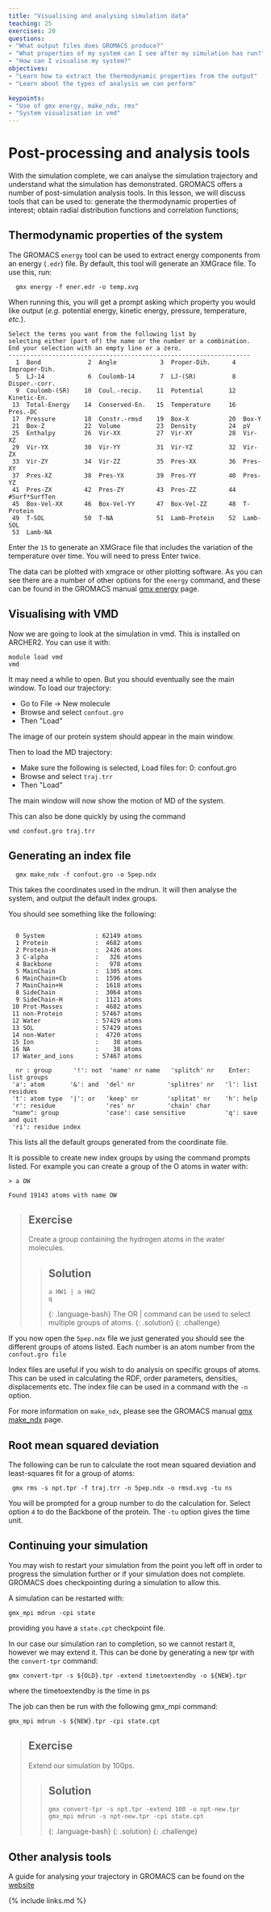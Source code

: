 ```yaml
---
title: "Visualising and analysing simulation data"
teaching: 25
exercises: 20
questions:
- "What output files does GROMACS produce?"
- "What properties of my system can I see after my simulation has run?"
- "How can I visualise my system?"
objectives:
- "Learn how to extract the thermodynamic properties from the output"
- "Learn about the types of analysis we can perform"

keypoints:
- "Use of gmx energy, make_ndx, rms"
- "System visualisation in vmd"
---
```


Post-processing and analysis tools
==================================

With the simulation complete, we can analyse the simulation trajectory and 
understand what the simulation has demonstrated. GROMACS offers a number of 
post-simulation analysis tools. In this lesson, we will discuss tools that 
can be used to: generate the thermodynamic properties of interest; obtain 
radial distribution functions and correlation functions; 

Thermodynamic properties of the system
--------------------------------------

The GROMACS ``energy`` tool can be used to extract energy components from an 
energy (``.edr``) file. By default, this tool will generate an XMGrace file. 
To use this, run:

```
  gmx energy -f ener.edr -o temp.xvg
```

When running this, you will get a prompt asking which property you would like 
output (*e.g.* potential energy, kinetic energy, pressure, temperature, 
*etc.*). 

```
Select the terms you want from the following list by
selecting either (part of) the name or the number or a combination.
End your selection with an empty line or a zero.
-------------------------------------------------------------------
  1  Bond             2  Angle            3  Proper-Dih.      4  Improper-Dih. 
  5  LJ-14            6  Coulomb-14       7  LJ-(SR)          8  Disper.-corr. 
  9  Coulomb-(SR)    10  Coul.-recip.    11  Potential       12  Kinetic-En.   
 13  Total-Energy    14  Conserved-En.   15  Temperature     16  Pres.-DC      
 17  Pressure        18  Constr.-rmsd    19  Box-X           20  Box-Y         
 21  Box-Z           22  Volume          23  Density         24  pV            
 25  Enthalpy        26  Vir-XX          27  Vir-XY          28  Vir-XZ        
 29  Vir-YX          30  Vir-YY          31  Vir-YZ          32  Vir-ZX        
 33  Vir-ZY          34  Vir-ZZ          35  Pres-XX         36  Pres-XY       
 37  Pres-XZ         38  Pres-YX         39  Pres-YY         40  Pres-YZ       
 41  Pres-ZX         42  Pres-ZY         43  Pres-ZZ         44  #Surf*SurfTen 
 45  Box-Vel-XX      46  Box-Vel-YY      47  Box-Vel-ZZ      48  T-Protein     
 49  T-SOL           50  T-NA            51  Lamb-Protein    52  Lamb-SOL      
 53  Lamb-NA       
```


Enter the `15` to generate an XMGrace file that includes the variation
of the temperature over time. You will need to press Enter twice.


The data can be plotted with xmgrace or other plotting software.
As you can see there are a number of other options for the ``energy`` command,
and these can be found in the GROMACS manual 
[gmx energy](http://manual.gromacs.org/documentation/current/onlinehelp/gmx-energy.html)
page.

Visualising with VMD
--------------------


Now we are going to look at the simulation in vmd. This is installed on 
ARCHER2. You can use it with:

```
module load vmd
vmd
```
It may need a while to open. But you should eventually see the main window.
To load our trajectory:

* Go to File -> New molecule
* Browse and select ``confout.gro``
* Then "Load"

The image of our protein system should appear in the main window.

Then to load the MD trajectory:

* Make sure the following is selected,
   Load files for: 0: confout.gro
* Browse and select ``traj.trr``
* Then "Load"

The main window will now show the motion of MD of the system.

This can also be done quickly by using the command

```
vmd confout.gro traj.trr
```


Generating an index file
------------------------


```
  gmx make_ndx -f confout.gro -o 5pep.ndx
```

This takes the coordinates used in the mdrun. It will then
analyse the system, and output the default index groups. 

You should see something like the following:

```

  0 System              : 62149 atoms
  1 Protein             :  4682 atoms
  2 Protein-H           :  2426 atoms
  3 C-alpha             :   326 atoms
  4 Backbone            :   978 atoms
  5 MainChain           :  1305 atoms
  6 MainChain+Cb        :  1596 atoms
  7 MainChain+H         :  1618 atoms
  8 SideChain           :  3064 atoms
  9 SideChain-H         :  1121 atoms
 10 Prot-Masses         :  4682 atoms
 11 non-Protein         : 57467 atoms
 12 Water               : 57429 atoms
 13 SOL                 : 57429 atoms
 14 non-Water           :  4720 atoms
 15 Ion                 :    38 atoms
 16 NA                  :    38 atoms
 17 Water_and_ions      : 57467 atoms
 
  nr : group      '!': not  'name' nr name   'splitch' nr    Enter: list groups
 'a': atom       '&': and  'del' nr         'splitres' nr   'l': list residues
 't': atom type  '|': or   'keep' nr        'splitat' nr    'h': help
 'r': residue              'res' nr         'chain' char
 "name": group             'case': case sensitive           'q': save and quit
 'ri': residue index
 ```

This lists all the default groups generated from the coordinate file.

It is possible to create new index groups by using the command prompts listed.
For example you can create a group of the O atoms in water with:

```
> a OW

Found 19143 atoms with name OW
```


> ## Exercise
> 
> Create a group containing the hydrogen atoms in the water molecules.
> 
> > ## Solution
> > ```
> > a HW1 | a HW2
> > q
> > ```
> > {: .language-bash}
> > The OR | command can be used to select multiple groups of atoms.
> {: .solution}
{: .challenge}



If you now open the ``5pep.ndx`` file we just generated you should see
the different groups of atoms listed. Each number is an atom number from the 
``confout.gro file``

Index files are useful if you wish to do analysis on specific groups of atoms.
This can be used in calculating the RDF, order parameters, densities, 
displacements etc. The index file can be used in a command with the ``-n``
option.

For more information on ``make_ndx``, please see the
GROMACS manual
[gmx make_ndx](http://manual.gromacs.org/documentation/current/onlinehelp/gmx-make_ndx.html) 
page.

Root mean squared deviation
----------------------------

The following can be run to calculate the root mean squared deviation and
least-squares fit for a group of atoms:

```
 gmx rms -s npt.tpr -f traj.trr -n 5pep.ndx -o rmsd.xvg -tu ns
```

You will be prompted for a group number to do the calculation for.
Select option ``4`` to do the Backbone of the protein. The ``-tu`` option
gives the time unit.


Continuing your simulation
---------------------------

You may wish to restart your simulation from the point you left off
in order to progress the simulation further or if your simulation 
does not complete. GROMACS does checkpointing during a simulation
to allow this. 

A simulation can be restarted with:

```
gmx_mpi mdrun -cpi state
```

providing you have a ``state.cpt`` checkpoint file.

In our case our simulation ran to completion, so we cannot restart it,
however we may extend it. This can be done by generating a new tpr
with the ``convert-tpr`` command:

```
gmx convert-tpr -s ${OLD}.tpr -extend timetoextendby -o ${NEW}.tpr
```

where the timetoextendby is the time in ps

The job can then be run with the following gmx_mpi command:

```
gmx_mpi mdrun -s ${NEW}.tpr -cpi state.cpt
```


> ## Exercise
> 
> Extend our simulation by 100ps.
> 
> > ## Solution
> > ```
> > gmx convert-tpr -s npt.tpr -extend 100 -o npt-new.tpr
> > gmx_mpi mdrun -s npt-new.tpr -cpi state.cpt
> > ```
> > {: .language-bash}
> {: .solution}
{: .challenge}


Other analysis tools
-----------------------

A guide for analysing your trajectory in GROMACS can be found on the 
[website](https://manual.gromacs.org/documentation/2019/reference-manual/analysis.html)


{% include links.md %}


